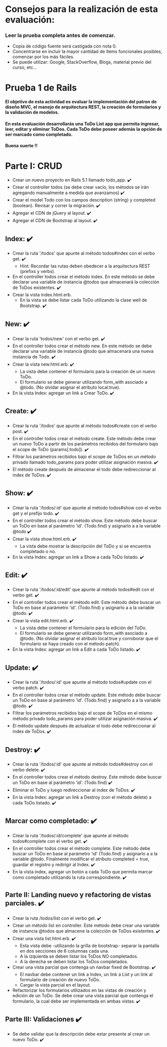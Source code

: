 # Consejos para la realización de esta evaluación:
### Leer la prueba completa antes de comenzar.
- Copia de código fuente será castigada con nota 0.
- Concentrarse en incluir la mayor cantidad de ítems funcionales posibles, comenzar por los más fáciles.
- Se puede utilizar: Google, StackOverflow, Blogs, material previo del curso, etc... 
# Prueba 1 de Rails
#### El objetivo de esta actividad es evaluar la implementación del patron de diseño MVC, el manejo de arquitectura REST, la creación de formularios y la validación de modelos.
#### En esta evaluación desarrollarás una ToDo List app que permita ingresar, leer, editar y eliminar ToDos. Cada ToDo debe poseer además la opción de ser marcado como completado.
#### Buena suerte !!
# Parte I: CRUD
- Crear un nuevo proyecto en Rails 5.1 llamado todo_app. :heavy_check_mark:
- Crear el controller todos (se debe crear vacío, los métodos se irán agregando manualmente a medida que avanzamos) :heavy_check_mark:
- Crear el model Todo con los campos description (string) y completed (boolean). Revisar y correr la migración. :heavy_check_mark:
- Agregar el CDN de jQuery al layout. :heavy_check_mark:
- Agregar el CDN de Bootstrap al layout. :heavy_check_mark:
            
## Index: :heavy_check_mark:
- Crear la ruta '/todos' que apunte al método todos#index con el verbo get. :heavy_check_mark:
    - Hint: Recordar las rutas deben obedecer a la arquitectura REST (prefixs y verbs).
- En el controller todos crear el método index. En este método se debe declarar una variable de instancia @todos que almacenará la colección de ToDos existentes. :heavy_check_mark:
- Crear la vista index.html.erb.
    - En la vista se debe listar cada ToDo utilizando la clase well de Bootstrap. :heavy_check_mark:
## New: :heavy_check_mark:
- Crear la ruta 'todos/new' con el verbo get. :heavy_check_mark:
- En el controller todos crear el método new. En este método se debe declarar una variable de instancia @todo que almacenará una nueva instancia de Todo. :heavy_check_mark:
- Crear la vista new.html.erb. :heavy_check_mark:
    - La vista debe contener el formulario para la creación de un nuevo ToDo.
    - El formulario se debe generar utilizando form_with asociado a @todo. (No olvidar asignar el atributo local:true).
- En la vista Index: agregar un link a Crear ToDo. :heavy_check_mark:
## Create: :heavy_check_mark:
- Crear la ruta '/todos' que apunte al método todos#create con el verbo post. :heavy_check_mark:
- En el controller todos crear el método create. Este método debe crear un nuevo ToDo a partir de los parámetros recibidos del formulario bajo el scope de ToDo (params[:todo]). :heavy_check_mark:
- Filtrar los parámetros recibidos bajo el scope de ToDos en un método privado llamado todo_params para poder utilizar asignación masiva. :heavy_check_mark:
- El método create después de almacenar el todo debe redireccionar al index de ToDos. :heavy_check_mark:
## Show: :heavy_check_mark:
- Crear la ruta '/todos/:id' que apunte al método todos#show con el verbo get y el prefijo todo. :heavy_check_mark:
- En el controller todos crear el método show. Este método debe buscar un ToDo en base al parámetro 'id'. (Todo.find) y asignarlo a a la variable @todo :heavy_check_mark:
- Crear la vista show.html.erb. :heavy_check_mark:
    - La vista debe mostrar la descripción del ToDo y si se encuentra completado o no.
- En la vista Index: agregar un link a Show a cada ToDo listado. :heavy_check_mark:
## Edit: :heavy_check_mark:
- Crear la ruta '/todos/:id/edit' que apunte al método todos#edit con el verbo get. :heavy_check_mark:
- En el controller todos crear el método edit. Este método debe buscar un ToDo en base al parámetro 'id'. (Todo.find) y asignarlo a a la variable @todo. :heavy_check_mark:
- Crear la vista edit.html.erb. :heavy_check_mark:
    - La vista debe contener el formulario para la edición del ToDo.
    - El formulario se debe generar utilizando form_with asociado a @todo. (No olvidar asignar el atributo local:true y corroborar que el formulario se haya creado con el método patch).     
- En la vista Index: agregar un link a Edit a cada ToDo listado. :heavy_check_mark:
## Update: :heavy_check_mark:
- Crear la ruta '/todos/:id' que apunte al método todos#update con el verbo patch. :heavy_check_mark:
- En el controller todos crear el método update. Este método debe buscar un ToDo en base al parámetro 'id'. (Todo.find) y asignarlo a a la variable @todo. :heavy_check_mark:
- Filtrar los parámetros recibidos bajo el scope de ToDos en el mismo método privado todo_params para poder utilizar asignación masiva. :heavy_check_mark:
- El método update después de actualizar el todo debe redireccionar al index de ToDos. :heavy_check_mark:
## Destroy: :heavy_check_mark:
- Crear la ruta '/todos/:id' que apunte al método todos#destroy con el verbo delete. :heavy_check_mark:
- En el controller todos crear el método destroy. Este método debe buscar un ToDo en base al parámetro 'id'. (Todo.find) :heavy_check_mark:
- Eliminar el ToDo y luego redireccionar al index de ToDos. :heavy_check_mark:
- En la vista Index: agregar un link a Destroy (con el método delete) a cada ToDo listado. :heavy_check_mark:
## Marcar como completado: :heavy_check_mark:
- Crear la ruta '/todos/:id/complete' que apunte al método todos#complete con el verbo get. :heavy_check_mark:
- En el controller todos crear el método complete. Este método debe buscar un ToDo en base al parámetro 'id' (Todo.find) y asignarlo a a la variable @todo. Finalmente modificar el atributo completed = true, guardar el registro y redirigir al Index. :heavy_check_mark:
- En la vista index, agregar un botón a cada ToDo que permita marcar como completado utilizando la ruta correspondiente. :heavy_check_mark:
## Parte II: Landing nuevo y refactoring de vistas parciales. :heavy_check_mark:
- Crear la ruta /todos/list con el verbo get. :heavy_check_mark:
- Crear un método list en controller. Este método debe crear una variable de instancia @todos que almacene la colección de ToDos existentes. :heavy_check_mark:
- Crear una vista list.html.erb. :heavy_check_mark:
    - Esta vista debe -utilizando la grilla de bootstrap- separar la pantalla en dos secciones de 6 columnas cada una.
    - A la izquierda se deben listar los ToDos NO completados.
    - A la derecha se deben listar los ToDos completados.
- Crear una vista parcial que contenga un navbar fixed de Bootstrap. :heavy_check_mark:
    - El navbar debe contener un link a Index, un link a List y un link al formulario de creación de nuevo ToDo.
    - Cargar la vista parcial en el layout.
- Refactorizar los formularios utilizados en las vistas de creación y edición de un ToDo. Se debe crear una vista parcial que contenga el formulario, la cual debe ser implementada en ambas vistas. :heavy_check_mark:
## Parte III: Validaciones :heavy_check_mark:
- Se debe validar que la descripción debe estar presente al crear un nuevo ToDo. :heavy_check_mark: